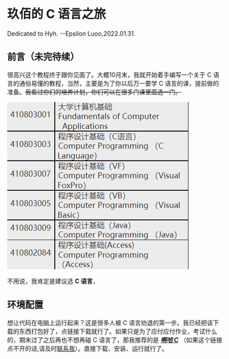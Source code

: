 # 玖佰的 C 语言之旅

Dedicated to Hyh. --Epsilon Luoo,2022.01.31.

## 前言（未完待续）

很高兴这个教程终于跟你见面了。大概10月末，我就开始着手编写一个关于 C 语言的通俗易懂的教程，当然，主要是为了你以后万一要学 C 语言的课，提前做的准备。~~我看过你们的培养计划，你们可以在很多门课里面选一门。~~

![培养计划](../image/textbook/1642758075344.png)

不用说，我肯定是建议选 **C 语言**，

## 环境配置
想让代码在电脑上运行起来？这是很多人被 C 语言劝退的第一步。我已经把该下载的东西打包好了，点链接下载就行了。如果只是为了应付应付作业，考试什么的，期末过了之后再也不想再碰 C 语言了，那我推荐的是 [***啊哈 C***](https://static.codeaha.com/app/AhaCppInstall.exe) （如果这个链接点不开的话,请及时[联系我](mailto:anine09@pm.me)）。直接下载、安装、运行就行了。